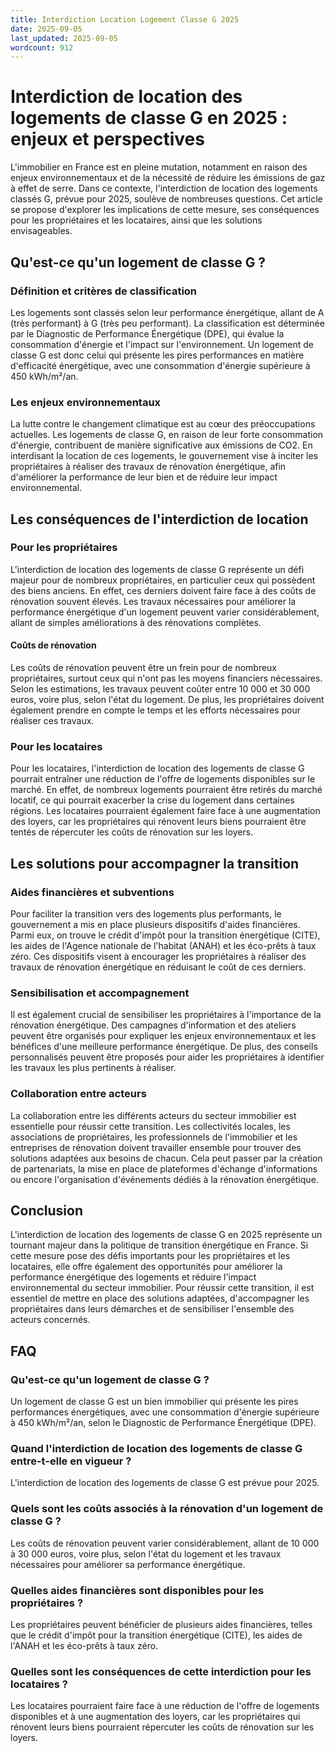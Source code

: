 ```yaml
---
title: Interdiction Location Logement Classe G 2025
date: 2025-09-05
last_updated: 2025-09-05
wordcount: 912
---
```


# Interdiction de location des logements de classe G en 2025 : enjeux et perspectives

L'immobilier en France est en pleine mutation, notamment en raison des enjeux environnementaux et de la nécessité de réduire les émissions de gaz à effet de serre. Dans ce contexte, l'interdiction de location des logements classés G, prévue pour 2025, soulève de nombreuses questions. Cet article se propose d'explorer les implications de cette mesure, ses conséquences pour les propriétaires et les locataires, ainsi que les solutions envisageables.

## Qu'est-ce qu'un logement de classe G ?

### Définition et critères de classification

Les logements sont classés selon leur performance énergétique, allant de A (très performant) à G (très peu performant). La classification est déterminée par le Diagnostic de Performance Énergétique (DPE), qui évalue la consommation d'énergie et l'impact sur l'environnement. Un logement de classe G est donc celui qui présente les pires performances en matière d'efficacité énergétique, avec une consommation d'énergie supérieure à 450 kWh/m²/an.

### Les enjeux environnementaux

La lutte contre le changement climatique est au cœur des préoccupations actuelles. Les logements de classe G, en raison de leur forte consommation d'énergie, contribuent de manière significative aux émissions de CO2. En interdisant la location de ces logements, le gouvernement vise à inciter les propriétaires à réaliser des travaux de rénovation énergétique, afin d'améliorer la performance de leur bien et de réduire leur impact environnemental.

## Les conséquences de l'interdiction de location

### Pour les propriétaires

L'interdiction de location des logements de classe G représente un défi majeur pour de nombreux propriétaires, en particulier ceux qui possèdent des biens anciens. En effet, ces derniers doivent faire face à des coûts de rénovation souvent élevés. Les travaux nécessaires pour améliorer la performance énergétique d'un logement peuvent varier considérablement, allant de simples améliorations à des rénovations complètes.

#### Coûts de rénovation

Les coûts de rénovation peuvent être un frein pour de nombreux propriétaires, surtout ceux qui n'ont pas les moyens financiers nécessaires. Selon les estimations, les travaux peuvent coûter entre 10 000 et 30 000 euros, voire plus, selon l'état du logement. De plus, les propriétaires doivent également prendre en compte le temps et les efforts nécessaires pour réaliser ces travaux.

### Pour les locataires

Pour les locataires, l'interdiction de location des logements de classe G pourrait entraîner une réduction de l'offre de logements disponibles sur le marché. En effet, de nombreux logements pourraient être retirés du marché locatif, ce qui pourrait exacerber la crise du logement dans certaines régions. Les locataires pourraient également faire face à une augmentation des loyers, car les propriétaires qui rénovent leurs biens pourraient être tentés de répercuter les coûts de rénovation sur les loyers.

## Les solutions pour accompagner la transition

### Aides financières et subventions

Pour faciliter la transition vers des logements plus performants, le gouvernement a mis en place plusieurs dispositifs d'aides financières. Parmi eux, on trouve le crédit d'impôt pour la transition énergétique (CITE), les aides de l'Agence nationale de l'habitat (ANAH) et les éco-prêts à taux zéro. Ces dispositifs visent à encourager les propriétaires à réaliser des travaux de rénovation énergétique en réduisant le coût de ces derniers.

### Sensibilisation et accompagnement

Il est également crucial de sensibiliser les propriétaires à l'importance de la rénovation énergétique. Des campagnes d'information et des ateliers peuvent être organisés pour expliquer les enjeux environnementaux et les bénéfices d'une meilleure performance énergétique. De plus, des conseils personnalisés peuvent être proposés pour aider les propriétaires à identifier les travaux les plus pertinents à réaliser.

### Collaboration entre acteurs

La collaboration entre les différents acteurs du secteur immobilier est essentielle pour réussir cette transition. Les collectivités locales, les associations de propriétaires, les professionnels de l'immobilier et les entreprises de rénovation doivent travailler ensemble pour trouver des solutions adaptées aux besoins de chacun. Cela peut passer par la création de partenariats, la mise en place de plateformes d'échange d'informations ou encore l'organisation d'événements dédiés à la rénovation énergétique.

## Conclusion

L'interdiction de location des logements de classe G en 2025 représente un tournant majeur dans la politique de transition énergétique en France. Si cette mesure pose des défis importants pour les propriétaires et les locataires, elle offre également des opportunités pour améliorer la performance énergétique des logements et réduire l'impact environnemental du secteur immobilier. Pour réussir cette transition, il est essentiel de mettre en place des solutions adaptées, d'accompagner les propriétaires dans leurs démarches et de sensibiliser l'ensemble des acteurs concernés.

## FAQ

### Qu'est-ce qu'un logement de classe G ?

Un logement de classe G est un bien immobilier qui présente les pires performances énergétiques, avec une consommation d'énergie supérieure à 450 kWh/m²/an, selon le Diagnostic de Performance Énergétique (DPE).

### Quand l'interdiction de location des logements de classe G entre-t-elle en vigueur ?

L'interdiction de location des logements de classe G est prévue pour 2025.

### Quels sont les coûts associés à la rénovation d'un logement de classe G ?

Les coûts de rénovation peuvent varier considérablement, allant de 10 000 à 30 000 euros, voire plus, selon l'état du logement et les travaux nécessaires pour améliorer sa performance énergétique.

### Quelles aides financières sont disponibles pour les propriétaires ?

Les propriétaires peuvent bénéficier de plusieurs aides financières, telles que le crédit d'impôt pour la transition énergétique (CITE), les aides de l'ANAH et les éco-prêts à taux zéro.

### Quelles sont les conséquences de cette interdiction pour les locataires ?

Les locataires pourraient faire face à une réduction de l'offre de logements disponibles et à une augmentation des loyers, car les propriétaires qui rénovent leurs biens pourraient répercuter les coûts de rénovation sur les loyers.